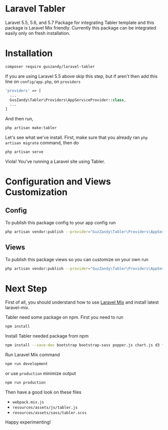 # Laravel Tabler
Laravel 5.5, 5.6, and 5.7 Package for integrating Tabler template and this package is Laravel Mix friendly. Currently this package can be integrated easily only on fresh installation.

# Installation
```bash
composer require guszandy/laravel-tabler
```
If you are using Laravel 5.5 above skip this step, but if aren't then add this line on ```config/app.php```, on  ```providers```
```php
'providers' => [
  ...
  GusZandy\Tabler\Providers\AppServiceProvider::class,
  ...
]
```
And then run,
```bash
php artisan make:tabler
```
Let's see what we've install. First, make sure that you already ran ```php artisan migrate``` command, then do
```bash
php artisan serve
```
Viola! You've running a Laravel site using Tabler.

# Configuration and Views Customization
## Config
To publish this package config to your app config run
```bash
php artisan vendor:publish --provider="GuzZandy\Tabler\Providers\AppServiceProvider" --tag="config"
```
## Views
To publish this package views so you can customize on your own run
```bash
php artisan vendor:publish --provider="GuzZandy\Tabler\Providers\AppServiceProvider" --tag="views"
```

# Next Step
First of all, you should understand how to use [Laravel Mix](https://laravel.com/docs/mix) and install latest laravel-mix.

Tabler need some package on npm. First you need to run
```bash
npm install
```

Install Tabler needed package from npm
```bash
npm install --save-dev bootstrap bootstrap-sass popper.js chart.js d3 font-awesome jquery-circle-progress jvectormap moment requirejs select2 select2-bootstrap-theme selectize sparkline tabler-ui tablesorter
```

Run Laravel Mix command
```bash
npm run development
```
or use ```production``` minimize output
```bash
npm run production
```

Then have a good look on these files
- ```webpack.mix.js```
- ```resources/assets/js/tabler.js```
- ```resources/assets/sass/tabler.scss```

Happy experimenting!
